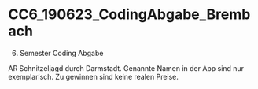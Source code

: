 # CC6_190623_CodingAbgabe_Brembach
6. Semester Coding Abgabe

AR Schnitzeljagd durch Darmstadt.
Genannte Namen in der App sind nur exemplarisch. Zu gewinnen sind keine realen Preise.
